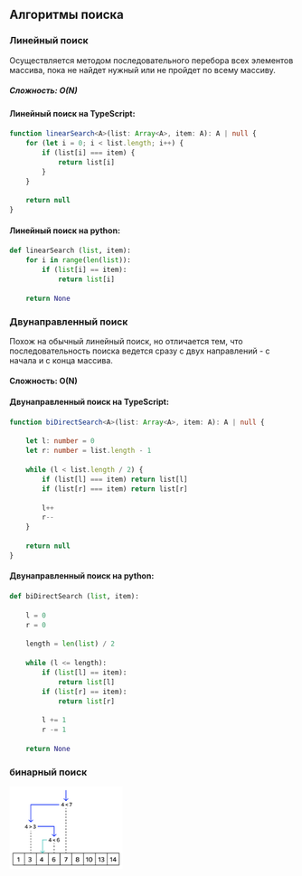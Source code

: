## Алгоритмы поиска  

### Линейный поиск  

Осуществляется методом последовательного перебора всех элементов массива, пока не найдет нужный или не пройдет по всему массиву.  
##### Сложность: O(N)

#### Линейный поиск на TypeScript:

```ts
function linearSearch<A>(list: Array<A>, item: A): A | null {
    for (let i = 0; i < list.length; i++) {
        if (list[i] === item) {
            return list[i]
        }
    }

    return null
}
```

#### Линейный поиск на python:

```py
def linearSearch (list, item):
    for i in range(len(list)):
        if (list[i] == item):
            return list[i]

    return None
```

### Двунаправленный поиск

Похож на обычный линейный поиск, но отличается тем, что последовательность поиска ведется сразу с двух направлений - с начала и с конца массива.  
#### Сложность: O(N)

#### Двунаправленный поиск на TypeScript:

```ts
function biDirectSearch<A>(list: Array<A>, item: A): A | null {

    let l: number = 0
    let r: number = list.length - 1

    while (l < list.length / 2) {
        if (list[l] === item) return list[l]
        if (list[r] === item) return list[r]

        l++
        r--
    }

    return null
}
```

#### Двунаправленный поиск на python:

```py
def biDirectSearch (list, item):

    l = 0
    r = 0

    length = len(list) / 2
    
    while (l <= length):
        if (list[l] == item): 
            return list[l]
        if (list[r] == item):
            return list[r]

        l += 1
        r -= 1

    return None
```

### бинарный поиск

<img src="assets/binary-search.png" width="200">

